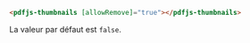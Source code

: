 ```html
<pdfjs-thumbnails [allowRemove]="true"></pdfjs-thumbnails>
```

La valeur par défaut est `false`.

